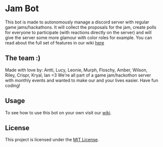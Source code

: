 # Jam Bot
This bot is made to autonomously manage a discord server with regular game jams/hackathons.
It will collect the proposals for the jam, create polls for everyone to participate (with reactions directly on the server) and will give the server some more glamour with color roles for example.
You can read about the full set of features in our wiki [here](https://github.com/Wonderful-bot/Jam-Bot/wiki#overview-of-all-the-features)

## The team :)
Made with love by:
Antti, Lucy, Leonie, Murph, Floschy, Amber, Wilson, Riley, Crispr, Kryal, Ian <3
We're all part of a game jam/hackothon server with monthly events and wanted to make our and your lives easier. 
Have fun coding!

## Usage
To see how to use this bot on your own visit our [wiki](https://github.com/Wonderful-bot/Jam-Bot/wiki#usage).

## License
This project is licensed under the [MIT License](LICENSE).